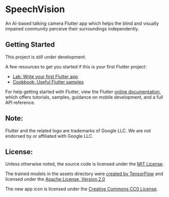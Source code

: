 # SpeechVision

An AI-based talking camera Flutter app which helps the blind and visually impaired community perceive their surroundings independently.

## Getting Started

This project is still under development.

A few resources to get you started if this is your first Flutter project:

- [Lab: Write your first Flutter app](https://flutter.dev/docs/get-started/codelab)
- [Cookbook: Useful Flutter samples](https://flutter.dev/docs/cookbook)

For help getting started with Flutter, view the Flutter 
[online documentation](https://flutter.dev/docs), which offers tutorials,
samples, guidance on mobile development, and a full API reference.

## Note:

Flutter and the related logo are trademarks of Google LLC. We are not endorsed by or affiliated with Google LLC.

## License:

Unless otherwise noted, the source code is licensed under the [MIT License](https://github.com/BurraAbhishek/SpeechVision/blob/main/LICENSE).

The trained models in the assets directory were [created by TensorFlow](https://tfhub.dev/tensorflow/lite-model/ssd_mobilenet_v1/1/metadata/2) and licensed under the [Apache License, Version 2.0](http://www.apache.org/licenses/LICENSE-2.0)

The new app icon is licensed under the [Creative Commons CC0 License](https://tldrlegal.com/license/creative-commons-cc0-1.0-universal).
